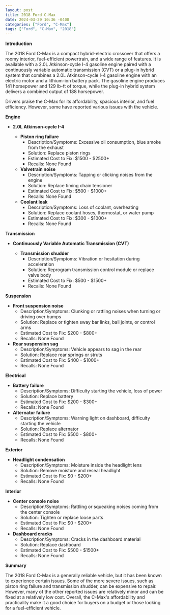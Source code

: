 ```yaml
---
layout: post
title: 2018 Ford C-Max
date: 2024-03-29 10:36 -0400
categories: ["Ford", "C-Max"]
tags: ["Ford", "C-Max", "2018"]
---
```

**Introduction**

The 2018 Ford C-Max is a compact hybrid-electric crossover that offers a roomy interior, fuel-efficient powertrain, and a wide range of features. It is available with a 2.0L Atkinson-cycle I-4 gasoline engine paired with a continuously variable automatic transmission (CVT) or a plug-in hybrid system that combines a 2.0L Atkinson-cycle I-4 gasoline engine with an electric motor and a lithium-ion battery pack. The gasoline engine produces 141 horsepower and 129 lb-ft of torque, while the plug-in hybrid system delivers a combined output of 188 horsepower.

Drivers praise the C-Max for its affordability, spacious interior, and fuel efficiency. However, some have reported various issues with the vehicle.

**Engine**

* **2.0L Atkinson-cycle I-4**

  * **Piston ring failure**
    * Description/Symptoms: Excessive oil consumption, blue smoke from the exhaust
    * Solution: Replace piston rings
    * Estimated Cost to Fix: $1500 - $2500+
    * Recalls: None Found
  * **Valvetrain noise**
    * Description/Symptoms: Tapping or clicking noises from the engine
    * Solution: Replace timing chain tensioner
    * Estimated Cost to Fix: $500 - $1000+
    * Recalls: None Found
  * **Coolant leak**
    * Description/Symptoms: Loss of coolant, overheating
    * Solution: Replace coolant hoses, thermostat, or water pump
    * Estimated Cost to Fix: $300 - $1000+
    * Recalls: None Found

**Transmission**

* **Continuously Variable Automatic Transmission (CVT)**

  * **Transmission shudder**
    * Description/Symptoms: Vibration or hesitation during acceleration
    * Solution: Reprogram transmission control module or replace valve body
    * Estimated Cost to Fix: $500 - $1500+
    * Recalls: None Found

**Suspension**

* **Front suspension noise**
    * Description/Symptoms: Clunking or rattling noises when turning or driving over bumps
    * Solution: Replace or tighten sway bar links, ball joints, or control arms
    * Estimated Cost to Fix: $200 - $800+
    * Recalls: None Found
* **Rear suspension sag**
    * Description/Symptoms: Vehicle appears to sag in the rear
    * Solution: Replace rear springs or struts
    * Estimated Cost to Fix: $400 - $1000+
    * Recalls: None Found

**Electrical**

* **Battery failure**
    * Description/Symptoms: Difficulty starting the vehicle, loss of power
    * Solution: Replace battery
    * Estimated Cost to Fix: $200 - $300+
    * Recalls: None Found
* **Alternator failure**
    * Description/Symptoms: Warning light on dashboard, difficulty starting the vehicle
    * Solution: Replace alternator
    * Estimated Cost to Fix: $500 - $800+
    * Recalls: None Found

**Exterior**

* **Headlight condensation**
    * Description/Symptoms: Moisture inside the headlight lens
    * Solution: Remove moisture and reseal headlight
    * Estimated Cost to Fix: $0 - $200+
    * Recalls: None Found

**Interior**

* **Center console noise**
    * Description/Symptoms: Rattling or squeaking noises coming from the center console
    * Solution: Tighten or replace loose parts
    * Estimated Cost to Fix: $0 - $200+
    * Recalls: None Found
* **Dashboard cracks**
    * Description/Symptoms: Cracks in the dashboard material
    * Solution: Replace dashboard
    * Estimated Cost to Fix: $500 - $1500+
    * Recalls: None Found

**Summary**

The 2018 Ford C-Max is a generally reliable vehicle, but it has been known to experience certain issues. Some of the more severe issues, such as piston ring failure and transmission shudder, can be expensive to repair. However, many of the other reported issues are relatively minor and can be fixed at a relatively low cost. Overall, the C-Max's affordability and practicality make it a good choice for buyers on a budget or those looking for a fuel-efficient vehicle.
